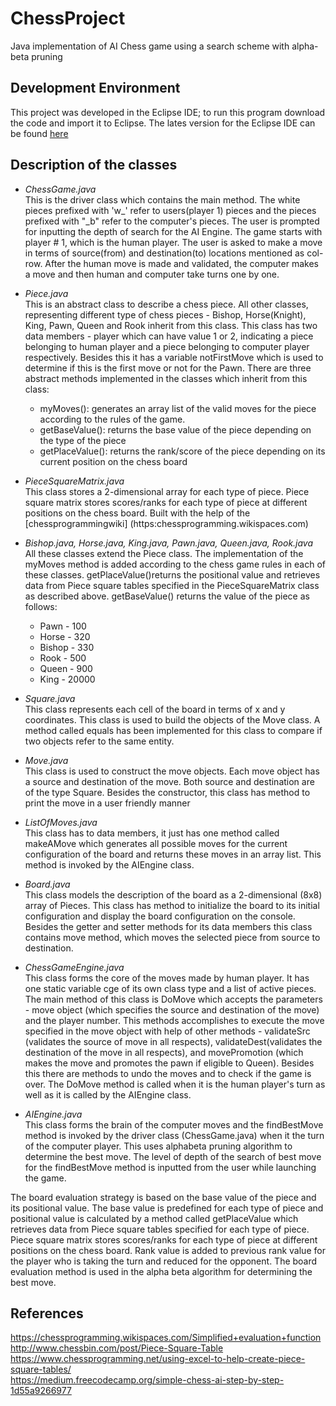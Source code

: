 # ChessProject
Java implementation of AI Chess game using a search scheme with alpha-beta pruning

## **Development Environment**

This project was developed in the Eclipse IDE; to run this program download the code and import it to Eclipse. The lates version for the Eclipse IDE can be found [here](http://www.eclipse.org/downloads/eclipse-packages/)

## **Description of the classes**

- *ChessGame.java* <br />
This is the driver class which contains the main method. The white pieces prefixed with 'w_' refer to users(player 1) pieces and the pieces prefixed with "_b" refer to the computer's pieces. The user is prompted for inputting the depth of search for the AI Engine. The game starts with player # 1, which is the human player. The user is asked to make a move in terms of source(from) and destination(to) locations mentioned as col-row. After the human move is made and validated, the computer makes a move and then human and computer take turns one by one.

- *Piece.java* <br />
This is an abstract class to describe a chess piece. All other classes, representing different type of chess pieces - Bishop, Horse(Knight), King, Pawn, Queen and Rook inherit from this class. This class has two data members - player which can have value 1 or 2, indicating a piece belonging to human player and a piece belonging to computer player respectively. Besides this it has a variable notFirstMove which is used to determine if this is the first move or not for the Pawn. There are three abstract methods implemented in the classes which inherit from this class:
   - myMoves(): generates an array list of the valid moves for the piece according to the rules of the game.
   - getBaseValue(): returns the base value of the piece depending on the type of the piece
   - getPlaceValue(): returns the rank/score of the piece depending on its current position on the chess board



- *PieceSquareMatrix.java* <br />
This class stores a 2-dimensional array for each type of piece. Piece square matrix stores scores/ranks for each type of piece at different positions on the chess board. Built with the help of the [chessprogrammingwiki] (https:chessprogramming.wikispaces.com)

- *Bishop.java, Horse.java, King.java, Pawn.java, Queen.java, Rook.java* <br />
All these classes extend the Piece class. The implementation of the myMoves method is added according to the chess game rules in each of these classes. getPlaceValue()returns the positional value and retrieves data from Piece square tables specified in the PieceSquareMatrix class as described above. getBaseValue() returns the value of the piece as follows:
   - Pawn - 100
   - Horse - 320
   - Bishop - 330
   - Rook - 500
   - Queen - 900
   - King - 20000<br />
   


- *Square.java* <br />
This class represents each cell of the board in terms of x and y coordinates. This class is used to build the objects of the Move class. A method called equals has been implemented for this class to compare if two objects refer to the same entity.

- *Move.java* <br />
This class is used to construct the move objects. Each move object has a source and destination of the move. Both source and destination are of the type Square. Besides the constructor, this class has method to print the move in a user friendly manner

- *ListOfMoves.java* <br />
This class has to data members, it just has one method called makeAMove which generates all possible moves for the current configuration of the board and returns these moves in an array list. This method is invoked by the AIEngine class.

- *Board.java* <br />
This class models the description of the board as a 2-dimensional (8x8) array of Pieces. This class has method to initialize the board to its initial configuration and display the board configuration on the console. Besides the getter and setter methods for its data members this class contains move method, which moves the selected piece from source to destination.

- *ChessGameEngine.java* <br />
This class forms the core of the moves made by human player.  It has one static variable cge of its own class type and a list of active pieces. The main method of this class is DoMove which accepts the parameters - move object (which specifies the source and destination of the move) and the player number. This methods accomplishes to execute the move specified in the move object with help of other methods - validateSrc (validates the source of move in all respects), validateDest(validates the destination of the move in all respects), and movePromotion (which makes the move and promotes the pawn if eligible to Queen). Besides this there are methods to undo the moves and to check if the game is over. The DoMove method is called when it is the human player's turn as well as it is called by the AIEngine class.

- *AIEngine.java* <br />
This class forms the brain of the computer moves and the findBestMove method is invoked by the driver class (ChessGame.java) when it the turn of the computer player. This uses alphabeta pruning algorithm to determine the best move. The level of depth of the search of best move for the findBestMove method is inputted from the user while launching the game. 

The board evaluation strategy is based on the base value of the piece and its positional value. The base value is predefined for each type of piece and positional value is calculated by a method called getPlaceValue which retrieves data from Piece square tables specified for each type of piece. Piece square matrix stores scores/ranks for each type of piece at different positions on the chess board. Rank value is added to previous rank value for the player who is taking the turn and reduced for the opponent. The board evaluation method is used in the alpha beta algorithm for determining the best move.


## **References**
https://chessprogramming.wikispaces.com/Simplified+evaluation+function<br />
http://www.chessbin.com/post/Piece-Square-Table<br />
https://www.chessprogramming.net/using-excel-to-help-create-piece-square-tables/<br />
https://medium.freecodecamp.org/simple-chess-ai-step-by-step-1d55a9266977<br />


